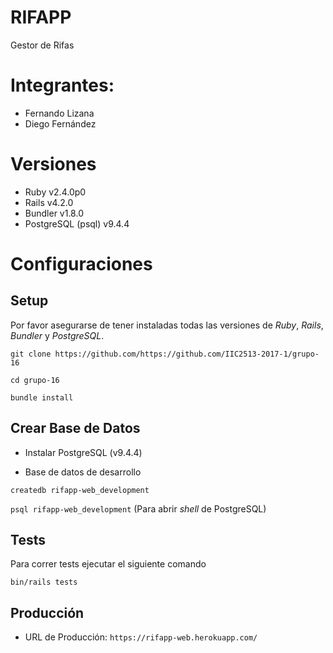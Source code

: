 # RIFAPP

Gestor de Rifas

# Integrantes:

* Fernando Lizana
* Diego Fernández

# Versiones

* Ruby v2.4.0p0
* Rails v4.2.0
* Bundler v1.8.0
* PostgreSQL (psql) v9.4.4

# Configuraciones

## Setup

Por favor asegurarse de tener instaladas todas las versiones de *Ruby*, *Rails*, *Bundler* y *PostgreSQL*.

`git clone https://github.com/https://github.com/IIC2513-2017-1/grupo-16`

`cd grupo-16`

`bundle install`

## Crear Base de Datos

* Instalar PostgreSQL (v9.4.4)

* Base de datos de desarrollo

`createdb rifapp-web_development`

`psql rifapp-web_development` (Para abrir _shell_ de PostgreSQL)

## Tests

Para correr tests ejecutar el siguiente comando

`bin/rails tests`

## Producción

* URL de Producción: `https://rifapp-web.herokuapp.com/`